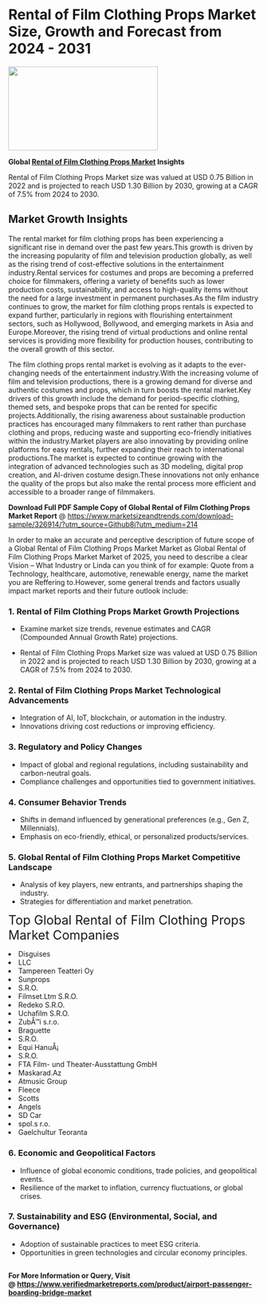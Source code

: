 <H1>Rental of Film Clothing Props Market Size, Growth and Forecast from 2024 - 2031</H1><img class="aligncenter size-medium wp-image-584254" src="https://thirdeyenews.in/wp-content/uploads/2024/09/Global-Market-Research-300x168.jpeg" alt="" width="300" height="168" /><p><strong>Global&nbsp;<a href="https://www.marketsizeandtrends.com/download-sample/326914/?utm_source=Github8j?utm_medium=214">Rental of Film Clothing Props Market</a> Insights</strong></p><p>Rental of Film Clothing Props Market size was valued at USD 0.75 Billion in 2022 and is projected to reach USD 1.30 Billion by 2030, growing at a CAGR of 7.5% from 2024 to 2030.</p><p><h2>Market Growth Insights</h2> <p>The rental market for film clothing props has been experiencing a significant rise in demand over the past few years.This growth is driven by the increasing popularity of film and television production globally, as well as the rising trend of cost-effective solutions in the entertainment industry.Rental services for costumes and props are becoming a preferred choice for filmmakers, offering a variety of benefits such as lower production costs, sustainability, and access to high-quality items without the need for a large investment in permanent purchases.As the film industry continues to grow, the market for film clothing props rentals is expected to expand further, particularly in regions with flourishing entertainment sectors, such as Hollywood, Bollywood, and emerging markets in Asia and Europe.Moreover, the rising trend of virtual productions and online rental services is providing more flexibility for production houses, contributing to the overall growth of this sector.</p> <p>The film clothing props rental market is evolving as it adapts to the ever-changing needs of the entertainment industry.With the increasing volume of film and television productions, there is a growing demand for diverse and authentic costumes and props, which in turn boosts the rental market.Key drivers of this growth include the demand for period-specific clothing, themed sets, and bespoke props that can be rented for specific projects.Additionally, the rising awareness about sustainable production practices has encouraged many filmmakers to rent rather than purchase clothing and props, reducing waste and supporting eco-friendly initiatives within the industry.Market players are also innovating by providing online platforms for easy rentals, further expanding their reach to international productions.The market is expected to continue growing with the integration of advanced technologies such as 3D modeling, digital prop creation, and AI-driven costume design.These innovations not only enhance the quality of the props but also make the rental process more efficient and accessible to a broader range of filmmakers.</p> <p><span class=""><strong>Download Full PDF Sample Copy of Global Rental of Film Clothing Props Market Report</strong> @ <a href="https://www.marketsizeandtrends.com/download-sample/326914/?utm_source=Github8j?utm_medium=214" target="_blank">https://www.marketsizeandtrends.com/download-sample/326914/?utm_source=Github8j?utm_medium=214</a></span></p><p>In order to make an accurate and perceptive description of future scope of a Global&nbsp;Rental of Film Clothing Props Market Market as Global&nbsp;Rental of Film Clothing Props Market Market of 2025, you need to describe a clear Vision &ndash; What Industry or Linda can you think of for example: Quote from a Technology, healthcare, automotive, renewable energy, name the market you are Reffering to.However, some general trends and factors usually impact market reports and their future outlook include:</p><h3>1.&nbsp;<strong>Rental of Film Clothing Props Market Growth Projections</strong></h3><ul><li>Examine market size trends, revenue estimates and CAGR (Compounded Annual Growth Rate) projections.</li><li><p>Rental of Film Clothing Props Market size was valued at USD 0.75 Billion in 2022 and is projected to reach USD 1.30 Billion by 2030, growing at a CAGR of 7.5% from 2024 to 2030.</p></li></ul><h3>2.&nbsp;<strong>Rental of Film Clothing Props Market Technological Advancements</strong></h3><ul><li>Integration of AI, IoT, blockchain, or automation in the industry.</li><li>Innovations driving cost reductions or improving efficiency.</li></ul><h3>3.&nbsp;<strong>Regulatory and Policy Changes</strong></h3><ul><li>Impact of global and regional regulations, including sustainability and carbon-neutral goals.</li><li>Compliance challenges and opportunities tied to government initiatives.</li></ul><h3>4.&nbsp;<strong>Consumer Behavior Trends</strong></h3><ul><li>Shifts in demand influenced by generational preferences (e.g., Gen Z, Millennials).</li><li>Emphasis on eco-friendly, ethical, or personalized products/services.</li></ul><h3>5.&nbsp;<strong>Global Rental of Film Clothing Props Market Competitive Landscape</strong></h3><ul><li>Analysis of key players, new entrants, and partnerships shaping the industry.</li><li>Strategies for differentiation and market penetration.</li></ul><p data-pm-slice="1 1 []"><span style="color: inherit; font-family: inherit; font-size: 25px;">Top Global Rental of Film Clothing Props Market Companies</span></p><div class="" data-test-id=""><p><li>Disguises</li><li> LLC</li><li> Tampereen Teatteri Oy</li><li> Sunprops</li><li> S.R.O.</li><li> Filmset.Ltm S.R.O.</li><li> Redeko S.R.O.</li><li> Uchafilm S.R.O.</li><li> ZubÅ™i s.r.o.</li><li> Braguette</li><li> S.R.O.</li><li> Equi HanuÅ¡</li><li> S.R.O.</li><li> FTA Film- und Theater-Ausstattung GmbH</li><li> Maskarad.Az</li><li> Atmusic Group</li><li> Fleece</li><li> Scotts</li><li> Angels</li><li> SD Car</li><li> spol.s r.o.</li><li> Gaelchultur Teoranta</li></p></div><h3>6.&nbsp;<strong>Economic and Geopolitical Factors</strong></h3><ul><li>Influence of global economic conditions, trade policies, and geopolitical events.</li><li>Resilience of the market to inflation, currency fluctuations, or global crises.</li></ul><h3>7.&nbsp;<strong>Sustainability and ESG (Environmental, Social, and Governance)</strong></h3><ul><li>Adoption of sustainable practices to meet ESG criteria.</li><li>Opportunities in green technologies and circular economy principles.</li></ul><h2><strong style="font-size: 14px;">For More Information or Query, Visit @&nbsp;</strong><a style="background-color: #ffffff; font-size: 14px;" href="https://www.marketsizeandtrends.com/report/rental-of-film-clothing-props-market/" target="_blank">https://www.verifiedmarketreports.com/product/airport-passenger-boarding-bridge-market</a></h2>
